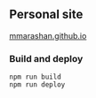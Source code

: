 ## Personal site
[mmarashan.github.io](mmarashan.github.io)

### Build and deploy
```
npm run build
npm run deploy
```
